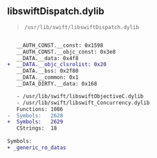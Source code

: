 ## libswiftDispatch.dylib

> `/usr/lib/swift/libswiftDispatch.dylib`

```diff

   __AUTH_CONST.__const: 0x1598
   __AUTH_CONST.__objc_const: 0x3e8
   __DATA.__data: 0x4f8
+  __DATA.__objc_clsrolist: 0x20
   __DATA.__bss: 0x2f80
   __DATA.__common: 0x1
   __DATA_DIRTY.__data: 0x168

   - /usr/lib/swift/libswiftObjectiveC.dylib
   - /usr/lib/swift/libswift_Concurrency.dylib
   Functions: 1086
-  Symbols:   2628
+  Symbols:   2629
   CStrings:  18
 
Symbols:
+ _generic_ro_datas

```
